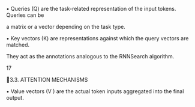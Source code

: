 • Queries (Q) are the task-related representation of the input tokens. Queries can be

a matrix or a vector depending on the task type.

• Key vectors (K) are representations against which the query vectors are matched.

They act as the annotations analogous to the RNNSearch algorithm.

17

3.3. ATTENTION MECHANISMS

• Value vectors (V ) are the actual token inputs aggregated into the final output.